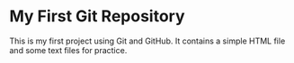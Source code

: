 # My First Git Repository
This is my first project using Git and GitHub.
It contains a simple HTML file and some text files for practice.
